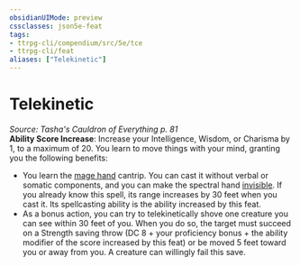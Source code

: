 ```yaml
---
obsidianUIMode: preview
cssclasses: json5e-feat
tags:
- ttrpg-cli/compendium/src/5e/tce
- ttrpg-cli/feat
aliases: ["Telekinetic"]
---
```

# Telekinetic
*Source: Tasha's Cauldron of Everything p. 81*  
**Ability Score Increase**: Increase your Intelligence, Wisdom, or Charisma by 1, to a maximum of 20.
You learn to move things with your mind, granting you the following benefits:

- You learn the [mage hand](3-Mechanics/CLI/spells/mage-hand.md) cantrip. You can cast it without verbal or somatic components, and you can make the spectral hand [invisible](3-Mechanics/CLI/rules/conditions.md#Invisible). If you already know this spell, its range increases by 30 feet when you cast it. Its spellcasting ability is the ability increased by this feat.  
- As a bonus action, you can try to telekinetically shove one creature you can see within 30 feet of you. When you do so, the target must succeed on a Strength saving throw (DC 8 + your proficiency bonus + the ability modifier of the score increased by this feat) or be moved 5 feet toward you or away from you. A creature can willingly fail this save.